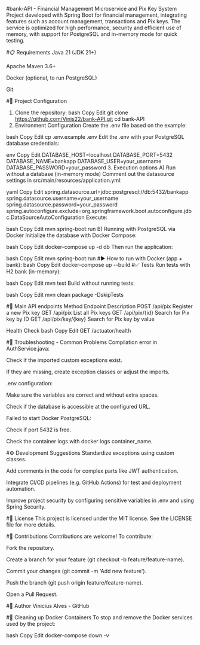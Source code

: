#bank-API - Financial Management Microservice and Pix Key System
Project developed with Spring Boot for financial management, integrating features such as account management, transactions and Pix keys. The service is optimized for high performance, security and efficient use of memory, with support for PostgreSQL and in-memory mode for quick testing.

#📋 Requirements
Java 21 (JDK 21+)

Apache Maven 3.6+

Docker (optional, to run PostgreSQL)

Git

#🚀 Project Configuration
1. Clone the repository:
bash
Copy
Edit
git clone https://github.com/Vinis22/bank-API.git
cd bank-API
2. Environment Configuration
Create the .env file based on the example:

bash
Copy
Edit
cp .env.example .env
Edit the .env with your PostgreSQL database credentials:

env
Copy
Edit
DATABASE_HOST=localhost
DATABASE_PORT=5432
DATABASE_NAME=bankapp
DATABASE_USER=your_username
DATABASE_PASSWORD=your_password
3. Execution options
A) Run without a database (in-memory mode)
Comment out the datasource settings in src/main/resources/application.yml:

yaml
Copy
Edit
spring.datasource.url=jdbc:postgresql://db:5432/bankapp
spring.datasource.username=your_username
spring.datasource.password=your_password
spring.autoconfigure.exclude=org.springframework.boot.autoconfigure.jdbc.DataSourceAutoConfiguration
Execute:

bash
Copy
Edit
mvn spring-boot:run
B) Running with PostgreSQL via Docker
Initialize the database with Docker Compose:

bash
Copy
Edit
docker-compose up -d db
Then run the application:

bash
Copy
Edit
mvn spring-boot:run
#▶️ How to run with Docker (app + bank):
bash
Copy
Edit
docker-compose up --build
#✅ Tests
Run tests with H2 bank (in-memory):

bash
Copy
Edit
mvn test
Build without running tests:

bash
Copy
Edit
mvn clean package -DskipTests

#📄 Main API endpoints
Method Endpoint Description
POST /api/pix Register a new Pix key
GET /api/pix List all Pix keys
GET /api/pix/{id} Search for Pix key by ID
GET /api/pix/key/{key} Search for Pix key by value

Health Check
bash
Copy
Edit
GET /actuator/health

#🐞 Troubleshooting - Common Problems
Compilation error in AuthService.java:

Check if the imported custom exceptions exist.

If they are missing, create exception classes or adjust the imports.

.env configuration:

Make sure the variables are correct and without extra spaces.

Check if the database is accessible at the configured URL.

Failed to start Docker PostgreSQL:

Check if port 5432 is free.

Check the container logs with docker logs container_name.

#⚙️ Development Suggestions
Standardize exceptions using custom classes.

Add comments in the code for complex parts like JWT authentication.

Integrate CI/CD pipelines (e.g. GitHub Actions) for test and deployment automation.

Improve project security by configuring sensitive variables in .env and using Spring Security.

#📜 License
This project is licensed under the MIT license. See the LICENSE file for more details.

#🤝 Contributions
Contributions are welcome! To contribute:

Fork the repository.

Create a branch for your feature (git checkout -b feature/feature-name).

Commit your changes (git commit -m 'Add new feature').

Push the branch (git push origin feature/feature-name).

Open a Pull Request.

#👤 Author
Vinicius Alves - GitHub

#🧹 Cleaning up Docker Containers
To stop and remove the Docker services used by the project:

bash
Copy
Edit
docker-compose down -v
